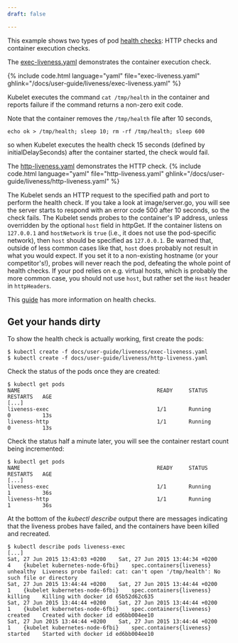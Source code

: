```yaml
---
draft: false

---
```

This example shows two types of pod [health checks](/docs/user-guide/production-pods/#liveness-and-readiness-probes-aka-health-checks): HTTP checks and container execution checks.

The [exec-liveness.yaml](/docs/user-guide/liveness/exec-liveness.yaml) demonstrates the container execution check.

{% include code.html language="yaml" file="exec-liveness.yaml" ghlink="/docs/user-guide/liveness/exec-liveness.yaml" %}

Kubelet executes the command `cat /tmp/health` in the container and reports failure if the command returns a non-zero exit code.

Note that the container removes the `/tmp/health` file after 10 seconds,

```shell
echo ok > /tmp/health; sleep 10; rm -rf /tmp/health; sleep 600
```

so when Kubelet executes the health check 15 seconds (defined by initialDelaySeconds) after the container started, the check would fail.


The [http-liveness.yaml](/docs/user-guide/liveness/http-liveness.yaml) demonstrates the HTTP check.
{% include code.html language="yaml" file="http-liveness.yaml" ghlink="/docs/user-guide/liveness/http-liveness.yaml" %}


The Kubelet sends an HTTP request to the specified path and port to perform the health check. If you take a look at image/server.go, you will see the server starts to respond with an error code 500 after 10 seconds, so the check fails. The Kubelet sends probes to the container's IP address, unless overridden by the optional `host` field in httpGet. If the container listens on `127.0.0.1` and `hostNetwork` is `true` (i.e., it does not use the pod-specific network), then `host` should be specified as `127.0.0.1`. Be warned that, outside of less common cases like that, `host` does probably not result in what you would expect. If you set it to a non-existing hostname (or your competitor's!), probes will never reach the pod, defeating the whole point of health checks. If your pod relies on e.g. virtual hosts, which is probably the more common case, you should not use `host`, but rather set the `Host` header in `httpHeaders`.

This [guide](/docs/user-guide/walkthrough/k8s201/#health-checking) has more information on health checks.

## Get your hands dirty

To show the health check is actually working, first create the pods:

```shell
$ kubectl create -f docs/user-guide/liveness/exec-liveness.yaml
$ kubectl create -f docs/user-guide/liveness/http-liveness.yaml
```

Check the status of the pods once they are created:

```shell
$ kubectl get pods
NAME                                           READY     STATUS       RESTARTS   AGE
[...]
liveness-exec                                  1/1       Running      0          13s
liveness-http                                  1/1       Running      0          13s
```

Check the status half a minute later, you will see the container restart count being incremented:

```shell
$ kubectl get pods
NAME                                           READY     STATUS       RESTARTS   AGE
[...]
liveness-exec                                  1/1       Running      1          36s
liveness-http                                  1/1       Running      1          36s
```

At the bottom of the *kubectl describe* output there are messages indicating that the liveness probes have failed, and the containers have been killed and recreated.

```shell
$ kubectl describe pods liveness-exec
[...]
Sat, 27 Jun 2015 13:43:03 +0200    Sat, 27 Jun 2015 13:44:34 +0200    4    {kubelet kubernetes-node-6fbi}    spec.containers{liveness}    unhealthy  Liveness probe failed: cat: can't open '/tmp/health': No such file or directory
Sat, 27 Jun 2015 13:44:44 +0200    Sat, 27 Jun 2015 13:44:44 +0200    1    {kubelet kubernetes-node-6fbi}    spec.containers{liveness}    killing    Killing with docker id 65b52d62c635
Sat, 27 Jun 2015 13:44:44 +0200    Sat, 27 Jun 2015 13:44:44 +0200    1    {kubelet kubernetes-node-6fbi}    spec.containers{liveness}    created    Created with docker id ed6bb004ee10
Sat, 27 Jun 2015 13:44:44 +0200    Sat, 27 Jun 2015 13:44:44 +0200    1    {kubelet kubernetes-node-6fbi}    spec.containers{liveness}    started    Started with docker id ed6bb004ee10
```
